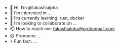 - 👋 Hi, I’m @takashialpha
- 👀 I’m interested in ...
- 🌱 I’m currently learning: rust, docker
- 💞️ I’m looking to collaborate on ...
- 📫 How to reach me: takashialpha@protonmail.com
- 😄 Pronouns: ...
- ⚡ Fun fact: ...

<!---
takashialpha/takashialpha is a ✨ special ✨ repository because its `README.md` (this file) appears on your GitHub profile.
You can click the Preview link to take a look at your changes.
--->
